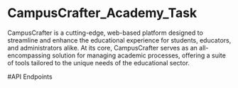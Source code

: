 # CampusCrafter_Academy_Task
CampusCrafter is a cutting-edge, web-based platform designed to streamline and enhance the educational experience for students, educators, and administrators alike. At its core, CampusCrafter serves as an all-encompassing solution for managing academic processes, offering a suite of tools tailored to the unique needs of the educational sector.

#API Endpoints


